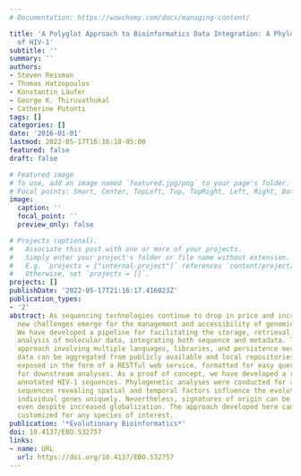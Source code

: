 ```yaml
---
# Documentation: https://wowchemy.com/docs/managing-content/

title: 'A Polyglot Approach to Bioinformatics Data Integration: A Phylogenetic Analysis
  of HIV-1'
subtitle: ''
summary: ''
authors:
- Steven Reisman
- Thomas Hatzopoulos
- Konstantin Läufer
- George K. Thiruvathukal
- Catherine Putonti
tags: []
categories: []
date: '2016-01-01'
lastmod: 2022-05-17T16:16:18-05:00
featured: false
draft: false

# Featured image
# To use, add an image named `featured.jpg/png` to your page's folder.
# Focal points: Smart, Center, TopLeft, Top, TopRight, Left, Right, BottomLeft, Bottom, BottomRight.
image:
  caption: ''
  focal_point: ''
  preview_only: false

# Projects (optional).
#   Associate this post with one or more of your projects.
#   Simply enter your project's folder or file name without extension.
#   E.g. `projects = ["internal-project"]` references `content/project/deep-learning/index.md`.
#   Otherwise, set `projects = []`.
projects: []
publishDate: '2022-05-17T21:16:17.416023Z'
publication_types:
- '2'
abstract: As sequencing technologies continue to drop in price and increase in throughput,
  new challenges emerge for the management and accessibility of genomic sequence data.
  We have developed a pipeline for facilitating the storage, retrieval, and subsequent
  analysis of molecular data, integrating both sequence and metadata. Taking a polyglot
  approach involving multiple languages, libraries, and persistence mechanisms, sequence
  data can be aggregated from publicly available and local repositories. Data are
  exposed in the form of a RESTful web service, formatted for easy querying, and retrieved
  for downstream analyses. As a proof of concept, we have developed a resource for
  annotated HIV-1 sequences. Phylogenetic analyses were conducted for >6,000 HIV-1
  sequences revealing spatial and temporal factors influence the evolution of the
  individual genes uniquely. Nevertheless, signatures of origin can be extrapolated
  even despite increased globalization. The approach developed here can easily be
  customized for any species of interest.
publication: '*Evolutionary Bioinformatics*'
doi: 10.4137/EBO.S32757
links:
- name: URL
  url: https://doi.org/10.4137/EBO.S32757
---
```

